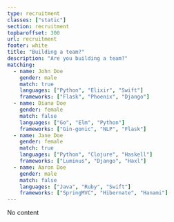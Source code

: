 ```yaml
---
type: recruitment
classes: ["static"]
section: recruitment
topbaroffset: 300
url: recruitment
footer: white
title: "Building a team?"
description: "Are you building a team?"
matching:
  - name: John Doe
    gender: male
    match: true
    languages: ["Python", "Elixir", "Swift"]
    frameworks: ["Flask", "Phoenix", "Django"]
  - name: Diana Doe
    gender: female
    match: false
    languages: ["Go", "Elm", "Python"]
    frameworks: ["Gin-gonic", "NLP", "Flask"]
  - name: Jane Doe
    gender: female
    match: true
    languages: ["Python", "Clojure", "Haskell"]
    frameworks: ["Luminus", "Django", "Haxl"]
  - name: Aaron Doe
    gender: male
    match: false
    languages: ["Java", "Ruby", "Swift"]
    frameworks: ["SpringMVC", "Hibernate", "Hanami"]
---
```


No content
